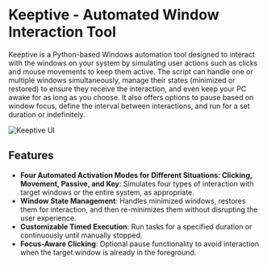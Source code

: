 # Keeptive - Automated Window Interaction Tool

Keeptive is a Python-based Windows automation tool designed to interact with the windows on your system by simulating user actions such as clicks and mouse movements to keep them active. The script can handle one or multiple windows simultaneously, manage their states (minimized or restored) to ensure they receive the interaction, and even keep your PC awake for as long as you choose. It also offers options to pause based on window focus, define the interval between interactions, and run for a set duration or indefinitely.

![Keeptive UI]([https://drive.google.com/uc?export=view&id=FILE_ID](https://drive.google.com/file/d/1tiZbpRRwd0IjGuKZDPAsWFSDCxQQ0Mts/view?usp=sharing))

## Features

- **Four Automated Activation Modes for Different Situations: Clicking, Movement, Passive, and Key**: Simulates four types of interaction with target windows or the entire system, as appropriate.
- **Window State Management**: Handles minimized windows, restores them for interaction, and then re-minimizes them without disrupting the user experience.
- **Customizable Timed Execution**: Run tasks for a specified duration or continuously until manually stopped.
- **Focus-Aware Clicking**: Optional pause functionality to avoid interaction when the target window is already in the foreground.
